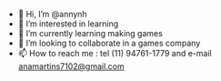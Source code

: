 - 👋 Hi, I’m @annynh
- 👀 I’m interested in learning
- 🌱 I’m currently learning making games
- 💞️ I’m looking to collaborate in a games company
- 📫 How to reach me : tel (11) 94761-1779 and e-mail anamartins7102@gmail.com

